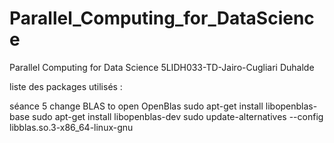 # Parallel_Computing_for_DataScience
Parallel Computing for Data Science 5LIDH033-TD-Jairo-Cugliari Duhalde

liste des packages utilisés :

séance  5
change BLAS to open OpenBlas
sudo apt-get install libopenblas-base
sudo apt-get install libopenblas-dev
sudo update-alternatives --config libblas.so.3-x86_64-linux-gnu
